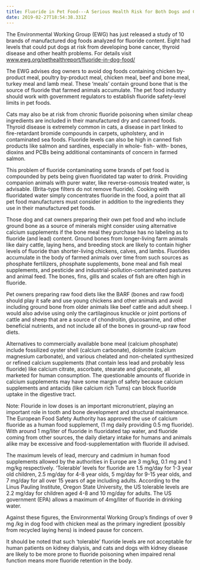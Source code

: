```yaml
---
title: Fluoride in Pet Food---A Serious Health Risk for Both Dogs and Cats?
date: 2019-02-27T18:54:38.331Z
---
```

The Environmental Working Group (EWG) has just released a study of 10 brands of manufactured dog foods analyzed for fluoride content. Eight had levels that could put dogs at risk from developing bone cancer, thyroid disease and other health problems. For details visit www.ewg.org/pethealthreport/fluoride-in-dog-food/



The EWG advises dog owners to avoid dog foods containing chicken by-product meal, poultry by-product meal, chicken meal, beef and bone meal, turkey meal and lamb meal. These ‘meals’ contain ground bone that is the source of fluoride that farmed animals accumulate. The pet food industry should work with government regulators to establish fluoride safety-level limits in pet foods.



 Cats may also be at risk from chronic fluoride poisoning when similar cheap ingredients are included in their manufactured dry and canned foods. Thyroid disease is extremely common in cats, a disease in part linked to fire-retardant bromide compounds in carpets, upholstery, and in contaminated sea foods. Fluoride levels can also be high in canned fish products like salmon and sardines, especially in whole- fish- with- bones, dioxins and PCBs being additional contaminants of concern in farmed salmon.



 This problem of fluoride contaminating some brands of pet food is compounded by pets being given fluoridated tap water to drink. Providing companion animals with purer water, like reverse-osmosis treated water, is advisable. (Brita-type filters do not remove fluoride). Cooking with fluoridated water simply concentrates fluoride in the food, a point that all pet food manufacturers must consider in addition to the ingredients they use in their manufactured pet foods.



Those dog and cat owners preparing their own pet food and who include ground bone as a source of minerals might consider using alternative calcium supplements if the bone meal they purchase has no labeling as to fluoride (and lead) content. Ground bones from longer-living farm animals like dairy cattle, laying hens, and breeding stock are likely to contain higher levels of fluoride than shorter-living chickens, calves, and lambs. Fluorides accumulate in the body of farmed animals over time from such sources as phosphate fertilizers, phosphate supplements, bone meal and fish meal supplements, and pesticide and industrial-pollution-contaminated pastures and animal feed. The bones, fins, gills and scales of fish are often high in fluoride.



Pet owners preparing raw food diets like the BARF (bones and raw food) should play it safe and use young chickens and other animals and avoid including ground bone from older animals like beef cattle and adult sheep. I would also advise using only the cartilaginous knuckle or joint portions of cattle and sheep that are a source of chondroitin, glucosamine, and other beneficial nutrients, and not include all of the bones in ground-up raw food diets.



Alternatives to commercially available bone meal (calcium phosphate) include fossilized oyster shell (calcium carbonate), dolomite (calcium magnesium carbonate), and various chelated and non-chelated synthesized or refined calcium supplements (that contain less lead and probably less fluoride) like calcium citrate, ascorbate, stearate and gluconate, all marketed for human consumption. The questionable amounts of fluoride in calcium supplements may have some margin of safety because calcium supplements and antacids (like calcium rich Tums) can block fluoride uptake in the digestive tract.

Note: Flouride in low doses is an important micronutrient, playing an important role in tooth and bone development and structural maintenance. The European Food Safety Authority has approved the use of calcium fluoride as a human food supplement, (1 mg daily providing 0.5 mg fluoride). With around 1 mg/liter of fluoride in fluoridated tap water, and fluoride coming from other sources, the daily dietary intake for humans and animals alike may be excessive and food-supplementation with fluoride ill advised.



 The maximum levels of lead, mercury and cadmium in human food supplements allowed by the authorities in Europe are 3 mg/kg, 0.1 mg and 1 mg/kg respectively. ‘Tolerable’ levels for fluoride are 1.5 mg/day for 1-3 year old children, 2.5 mg/day for 4-8 year olds, 5 mg/day for 9-15 year olds, and 7 mg/day for all over 15 years of age including adults. According to the Linus Pauling Institute, Oregon State University, the US tolerable levels are 2.2 mg/day for children aged 4-8 and 10 mg/day for adults. The US government (EPA) allows a maximum of 4mg/liter of fluoride in drinking water.



 Against these figures, the Environmental Working Group’s findings of  over 9 mg /kg in dog food with chicken meal as the primary ingredient (possibly from recycled laying hens) is indeed pause for concern.



It should be noted that such ‘tolerable’ fluoride levels are not acceptable for human patients on kidney dialysis, and cats and dogs with kidney disease are likely to be more prone to fluoride poisoning when impaired renal function means more fluoride retention in the body.
